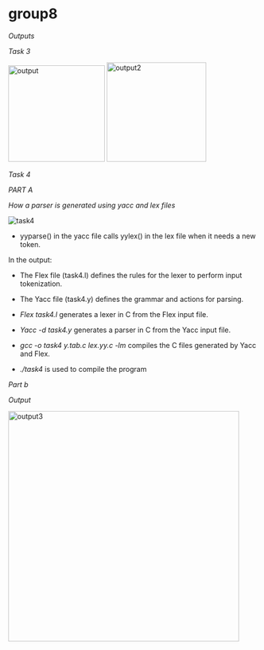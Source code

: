 # group8
*Outputs*

*Task 3*

<img width="194" alt="output" src="https://github.com/lynne-20/group8/assets/147532078/1fb6d9ce-8579-49e9-ac00-b9a695ffbedc">

<img width="200" alt="output2" src="https://github.com/lynne-20/group8/assets/147532078/5b7a59bf-290a-4393-a768-d3c64581bb88">


*Task 4*

*PART A*

*How a parser is generated using yacc and lex files*

![task4](https://github.com/lynne-20/group8/assets/147532078/aee318ec-5e98-4501-b050-8e7968f65bf6)

- yyparse() in the yacc file calls yylex() in the lex file when it needs a new token.

In the output:

- The Flex file (task4.l) defines the rules for the lexer to perform input tokenization.

- The Yacc file (task4.y) defines the grammar and actions for parsing.

- *Flex task4.l* generates a lexer in C from the Flex input file.

- *Yacc -d task4.y* generates a parser in C from the Yacc input file.

- *gcc -o task4 y.tab.c lex.yy.c -lm* compiles the C files generated by Yacc and Flex.

- *./task4* is used to compile the program


*Part b*

*Output*

<img width="464" alt="output3" src="https://github.com/lynne-20/group8/assets/147532078/29652b19-15d1-4b6d-a33d-86c3f5bcf091">


